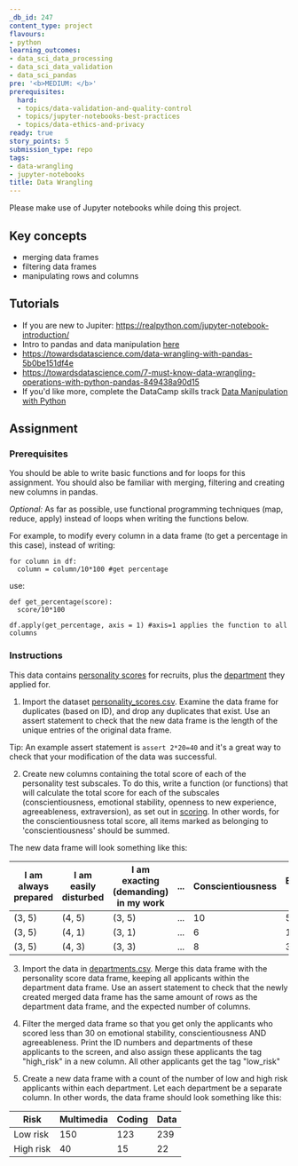 ```yaml
---
_db_id: 247
content_type: project
flavours:
- python
learning_outcomes:
- data_sci_data_processing
- data_sci_data_validation
- data_sci_pandas
pre: '<b>MEDIUM: </b>'
prerequisites:
  hard:
  - topics/data-validation-and-quality-control
  - topics/jupyter-notebooks-best-practices
  - topics/data-ethics-and-privacy
ready: true
story_points: 5
submission_type: repo
tags:
- data-wrangling
- jupyter-notebooks
title: Data Wrangling
---
```


Please make use of Jupyter notebooks while doing this project.
## Key concepts

- merging data frames
- filtering data frames
- manipulating rows and columns

## Tutorials

- If you are new to Jupiter: https://realpython.com/jupyter-notebook-introduction/
- Intro to pandas and data manipulation [here](https://www.kaggle.com/learn/pandas)
- https://towardsdatascience.com/data-wrangling-with-pandas-5b0be151df4e
- https://towardsdatascience.com/7-must-know-data-wrangling-operations-with-python-pandas-849438a90d15
- If you'd like more, complete the DataCamp skills track [Data Manipulation with Python](https://www.datacamp.com/tracks/data-manipulation-with-python)

## Assignment

### Prerequisites

You should be able to write basic functions and for loops for this assignment. You should also be familiar with merging, filtering and creating new columns in pandas.

_Optional:_
As far as possible, use functional programming techniques (map, reduce, apply) instead of loops when writing the functions below.

For example, to modify every column in a data frame (to get a percentage in this case), instead of writing:

```
for column in df:
  column = column/10*100 #get percentage
```

use:

```
def get_percentage(score):
  score/10*100

df.apply(get_percentage, axis = 1) #axis=1 applies the function to all columns
```

### Instructions

This data contains [personality scores](personality_scores.csv) for recruits, plus the [department](departments.csv) they applied for.

1. Import the dataset [personality_scores.csv](personality_scores.csv). Examine the data frame for duplicates (based on ID), and drop any duplicates that exist. Use an assert statement to check that the new data frame is the length of the unique entries of the original data frame.

Tip: An example assert statement is `assert 2*20=40` and it's a great way to check that your modification of the data was successful.

2. Create new columns containing the total score of each of the personality test subscales. To do this, write a function (or functions) that will calculate the total score for each of the subscales (conscientiousness, emotional stability, openness to new experience, agreeableness, extraversion), as set out in [scoring](scoring.txt). In other words, for the conscientiousness total score, all items marked as belonging to 'conscientiousness' should be summed.

The new data frame will look something like this:

| I am always prepared | I am easily disturbed | I am exacting (demanding) in my work | ... | Conscientiousness | Emotional Stability |
| -------------------- | --------------------- | ------------------------------------ | --- | ----------------- | ------------------- |
| (3, 5)               | (4, 5)                | (3, 5)                               | ... | 10                | 5                   |
| (3, 5)               | (4, 1)                | (3, 1)                               | ... | 6                 | 1                   |
| (3, 5)               | (4, 3)                | (3, 3)                               | ... | 8                 | 3                   |

3. Import the data in [departments.csv](departments.csv). Merge this data frame with the personality score data frame, keeping all applicants within the department data frame. Use an assert statement to check that the newly created merged data frame has the same amount of rows as the department data frame, and the expected number of columns.

4. Filter the merged data frame so that you get only the applicants who scored less than 30 on emotional stability, conscientiousness AND agreeableness. Print the ID numbers and departments of these applicants to the screen, and also assign these applicants the tag "high_risk" in a new column. All other applicants get the tag "low_risk"

5. Create a new data frame with a count of the number of low and high risk applicants within each department. Let each department be a separate column. In other words, the data frame should look something like this:

| Risk      | Multimedia | Coding | Data |
| --------- | ---------- | ------ | ---- |
| Low risk  | 150        | 123    | 239  |
| High risk | 40         | 15     | 22   |
